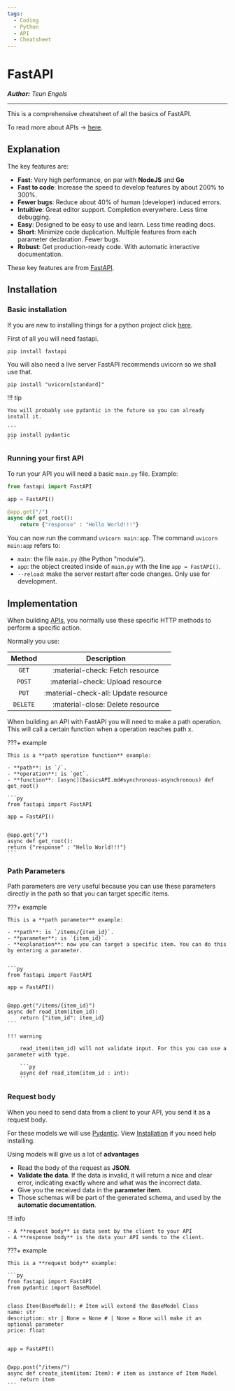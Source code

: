 ```yaml
---
tags:
  - Coding
  - Python
  - API
  - Cheatsheet
---
```


# FastAPI

_**Author:** Teun Engels_

---

This is a comprehensive cheatsheet of all the basics of FastAPI.

To read more about APIs -> [here](BasicsAPI.md).

## Explanation

The key features are:

- **Fast**: Very high performance, on par with **NodeJS** and **Go**
- **Fast to code**: Increase the speed to develop features by about 200% to 300%.
- **Fewer bugs**: Reduce about 40% of human (developer) induced errors.
- **Intuitive**: Great editor support. Completion everywhere. Less time debugging.
- **Easy**: Designed to be easy to use and learn. Less time reading docs.
- **Short**: Minimize code duplication. Multiple features from each parameter declaration. Fewer bugs.
- **Robust**: Get production-ready code. With automatic interactive documentation.

These key features are from [FastAPI](https://fastapi.tiangolo.com/).

## Installation

### Basic installation

If you are new to installing things for a python project click [here](PyInstalling.md).

First of all you will need fastapi.

```
pip install fastapi
```

You will also need a live server FastAPI recommends uvicorn so we shall use that.

```
pip install "uvicorn[standard]"
```

!!! tip

    You will probably use pydantic in the future so you can already install it.

    ```
    pip install pydantic
    ```

### Running your first API

To run your API you will need a basic `main.py` file. Example:

```py
from fastapi import FastAPI

app = FastAPI()

@app.get("/")
async def get_root():
	return {"response" : "Hello World!!!"}
```

You can now run the command `uvicorn main:app`. The command `uvicorn main:app` refers to:

- `main`: the file `main.py` (the Python "module").
- `app`: the object created inside of `main.py` with the line `app = FastAPI()`.
- `--reload`: make the server restart after code changes. Only use for development.

## Implementation

When building [APIs](BasicsAPI.md#api-basics), you normally use these specific HTTP methods to perform a specific action.

Normally you use:

| Method      | Description                          |
| :---------: | :----------------------------------: |
| `GET`       | :material-check:     Fetch resource  |
| `POST`      | :material-check:     Upload resource |
| `PUT`       | :material-check-all: Update resource |
| `DELETE`    | :material-close:     Delete resource |


When building an API with FastAPI you will need to make a path operation. This will call a certain function when a operation reaches path x.

???+ example

    This is a **path operation function** example:

    - **path**: is `/`.
    - **operation**: is `get`.
    - **function**: [async](BasicsAPI.md#synchronous-asynchronous) def get_root() 

    ```py
    from fastapi import FastAPI

    app = FastAPI()


    @app.get("/")
    async def get_root():
    return {"response" : "Hello World!!!"}
    ```
    
### Path Parameters

Path parameters are very useful because you can use these parameters directly in the path so that you can target specific items.


???+ example

    This is a **path parameter** example:

    - **path**: is `/items/{item_id}`.
    - **parameter**: is `{item_id}`.
    - **explanation**: now you can target a specific item. You can do this by entering a parameter. 


    ```py
    from fastapi import FastAPI

    app = FastAPI()


    @app.get("/items/{item_id}")
    async def read_item(item_id):
        return {"item_id": item_id}
    ```

    !!! warning

        read_item(item_id) will not validate input. For this you can use a parameter with type.

        ```py
        async def read_item(item_id : int):
        ```

### Request body

When you need to send data from a client to your API, you send it as a request body.

For these models we will use [Pydantic](https://pydantic-docs.helpmanual.io/). View [Installation](#installation) if you need help installing.

Using models will give us a lot of **advantages**

- Read the body of the request as **JSON**.
- **Validate the data**. If the data is invalid, it will return a nice and clear error, indicating exactly where and what was the incorrect data.
- Give you the received data in the **parameter item**.
- Those schemas will be part of the generated schema, and used by the **automatic documentation**.


!!! info

    - A **request body** is data sent by the client to your API
    - A **response body** is the data your API sends to the client.

???+ example

    This is a **request body** example:

    ```py
    from fastapi import FastAPI
    from pydantic import BaseModel


    class Item(BaseModel): # Item will extend the BaseModel Class
    name: str
    description: str | None = None # | None = None will make it an optional parameter
    price: float


    app = FastAPI()


    @app.post("/items/")
    async def create_item(item: Item): # item as instance of Item Model
        return item
    ```

